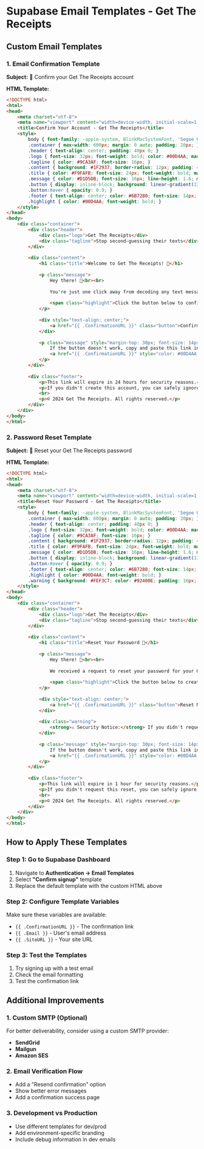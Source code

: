 # Supabase Email Templates - Get The Receipts

## Custom Email Templates

### 1. Email Confirmation Template

**Subject:** 🧾 Confirm your Get The Receipts account

**HTML Template:**
```html
<!DOCTYPE html>
<html>
<head>
    <meta charset="utf-8">
    <meta name="viewport" content="width=device-width, initial-scale=1.0">
    <title>Confirm Your Account - Get The Receipts</title>
    <style>
        body { font-family: -apple-system, BlinkMacSystemFont, 'Segoe UI', Roboto, sans-serif; margin: 0; padding: 0; background: linear-gradient(135deg, #1a1a3e 0%, #14142e 100%); }
        .container { max-width: 600px; margin: 0 auto; padding: 20px; }
        .header { text-align: center; padding: 40px 0; }
        .logo { font-size: 32px; font-weight: bold; color: #00D4AA; margin-bottom: 10px; }
        .tagline { color: #9CA3AF; font-size: 16px; }
        .content { background: #1F2937; border-radius: 12px; padding: 40px; margin: 20px 0; }
        .title { color: #F9FAFB; font-size: 24px; font-weight: bold; margin-bottom: 20px; text-align: center; }
        .message { color: #D1D5DB; font-size: 16px; line-height: 1.6; margin-bottom: 30px; }
        .button { display: inline-block; background: linear-gradient(135deg, #8B5CF6 0%, #EC4899 100%); color: white; padding: 16px 32px; text-decoration: none; border-radius: 8px; font-weight: bold; font-size: 16px; text-align: center; }
        .button:hover { opacity: 0.9; }
        .footer { text-align: center; color: #6B7280; font-size: 14px; margin-top: 40px; }
        .highlight { color: #00D4AA; font-weight: bold; }
    </style>
</head>
<body>
    <div class="container">
        <div class="header">
            <div class="logo">Get The Receipts</div>
            <div class="tagline">Stop second-guessing their texts</div>
        </div>
        
        <div class="content">
            <h1 class="title">Welcome to Get The Receipts! 🎉</h1>
            
            <p class="message">
                Hey there! 👋<br><br>
                
                You're just one click away from decoding any text message and getting the clarity you deserve.<br><br>
                
                <span class="highlight">Click the button below to confirm your account and get your first 3 free credits!</span>
            </p>
            
            <div style="text-align: center;">
                <a href="{{ .ConfirmationURL }}" class="button">Confirm My Account</a>
            </div>
            
            <p class="message" style="margin-top: 30px; font-size: 14px; color: #9CA3AF;">
                If the button doesn't work, copy and paste this link into your browser:<br>
                <a href="{{ .ConfirmationURL }}" style="color: #00D4AA;">{{ .ConfirmationURL }}</a>
            </p>
        </div>
        
        <div class="footer">
            <p>This link will expire in 24 hours for security reasons.</p>
            <p>If you didn't create this account, you can safely ignore this email.</p>
            <br>
            <p>© 2024 Get The Receipts. All rights reserved.</p>
        </div>
    </div>
</body>
</html>
```

### 2. Password Reset Template

**Subject:** 🔐 Reset your Get The Receipts password

**HTML Template:**
```html
<!DOCTYPE html>
<html>
<head>
    <meta charset="utf-8">
    <meta name="viewport" content="width=device-width, initial-scale=1.0">
    <title>Reset Your Password - Get The Receipts</title>
    <style>
        body { font-family: -apple-system, BlinkMacSystemFont, 'Segoe UI', Roboto, sans-serif; margin: 0; padding: 0; background: linear-gradient(135deg, #1a1a3e 0%, #14142e 100%); }
        .container { max-width: 600px; margin: 0 auto; padding: 20px; }
        .header { text-align: center; padding: 40px 0; }
        .logo { font-size: 32px; font-weight: bold; color: #00D4AA; margin-bottom: 10px; }
        .tagline { color: #9CA3AF; font-size: 16px; }
        .content { background: #1F2937; border-radius: 12px; padding: 40px; margin: 20px 0; }
        .title { color: #F9FAFB; font-size: 24px; font-weight: bold; margin-bottom: 20px; text-align: center; }
        .message { color: #D1D5DB; font-size: 16px; line-height: 1.6; margin-bottom: 30px; }
        .button { display: inline-block; background: linear-gradient(135deg, #EF4444 0%, #F97316 100%); color: white; padding: 16px 32px; text-decoration: none; border-radius: 8px; font-weight: bold; font-size: 16px; text-align: center; }
        .button:hover { opacity: 0.9; }
        .footer { text-align: center; color: #6B7280; font-size: 14px; margin-top: 40px; }
        .highlight { color: #00D4AA; font-weight: bold; }
        .warning { background: #FEF3C7; color: #92400E; padding: 16px; border-radius: 8px; margin: 20px 0; border-left: 4px solid #F59E0B; }
    </style>
</head>
<body>
    <div class="container">
        <div class="header">
            <div class="logo">Get The Receipts</div>
            <div class="tagline">Stop second-guessing their texts</div>
        </div>
        
        <div class="content">
            <h1 class="title">Reset Your Password 🔐</h1>
            
            <p class="message">
                Hey there! 👋<br><br>
                
                We received a request to reset your password for your Get The Receipts account.<br><br>
                
                <span class="highlight">Click the button below to create a new password:</span>
            </p>
            
            <div style="text-align: center;">
                <a href="{{ .ConfirmationURL }}" class="button">Reset My Password</a>
            </div>
            
            <div class="warning">
                <strong>⚠️ Security Notice:</strong> If you didn't request this password reset, please ignore this email. Your account is secure.
            </div>
            
            <p class="message" style="margin-top: 30px; font-size: 14px; color: #9CA3AF;">
                If the button doesn't work, copy and paste this link into your browser:<br>
                <a href="{{ .ConfirmationURL }}" style="color: #00D4AA;">{{ .ConfirmationURL }}</a>
            </p>
        </div>
        
        <div class="footer">
            <p>This link will expire in 1 hour for security reasons.</p>
            <p>If you didn't request this reset, you can safely ignore this email.</p>
            <br>
            <p>© 2024 Get The Receipts. All rights reserved.</p>
        </div>
    </div>
</body>
</html>
```

## How to Apply These Templates

### Step 1: Go to Supabase Dashboard
1. Navigate to **Authentication → Email Templates**
2. Select **"Confirm signup"** template
3. Replace the default template with the custom HTML above

### Step 2: Configure Template Variables
Make sure these variables are available:
- `{{ .ConfirmationURL }}` - The confirmation link
- `{{ .Email }}` - User's email address
- `{{ .SiteURL }}` - Your site URL

### Step 3: Test the Templates
1. Try signing up with a test email
2. Check the email formatting
3. Test the confirmation link

## Additional Improvements

### 1. Custom SMTP (Optional)
For better deliverability, consider using a custom SMTP provider:
- **SendGrid**
- **Mailgun** 
- **Amazon SES**

### 2. Email Verification Flow
- Add a "Resend confirmation" option
- Show better error messages
- Add a confirmation success page

### 3. Development vs Production
- Use different templates for dev/prod
- Add environment-specific branding
- Include debug information in dev emails

